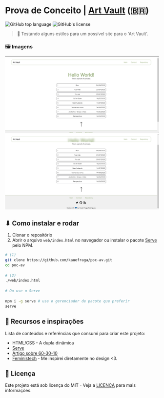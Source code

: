 # Prova de Conceito | [Art Vault](https://github.com/kauefraga/av) (:brazil:)

![GitHub top language](https://img.shields.io/github/languages/top/kauefraga/poc-av)
![GitHub's license](https://img.shields.io/github/license/kauefraga/poc-av)

> 🦜 Testando alguns estilos para um possível site para o 'Art Vault'.

### 🖼 Imagens

![Uma imagem da "parte" de cima do site](public/header-06-09-2023.png)
![Uma imagem da "parte" de baixo do site](public/footer-06-09-2023.png)

## ⬇ Como instalar e rodar

1. Clonar o repositório
2. Abrir o arquivo `web/index.html` no navegador ou instalar o pacote [Serve](https://www.npmjs.com/package/serve) pelo NPM.

```bash
# (1)
git clone https://github.com/kauefraga/poc-av.git
cd poc-av

# (2)
./web/index.html

# Ou use o Serve

npm i -g serve # use o gerenciador de pacote que preferir
serve
```

## 🧻 Recursos e inspirações

Lista de conteúdos e referências que consumi para criar este projeto:

- HTML/CSS - A dupla dinâmica
- [Serve](https://www.npmjs.com/package/serve)
- [Artigo sobre 60-30-10](https://www.alura.com.br/artigos/regra-60-30-10-ui-design)
- [Feministech](https://feministech.com.br) - Me inspirei diretamente no design <3.

## 📝 Licença

Este projeto está sob licença do MIT - Veja a [LICENÇA](https://github.com/kauefraga/poc-av/blob/main/LICENSE) para mais informações.
